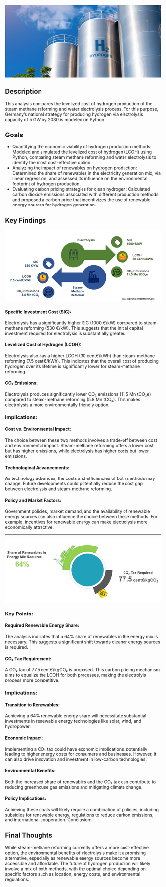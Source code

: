 <img src="H2.jpg">

## Description
This analysis compares the levelized cost of hydrogen production of the steam methane reforming and water electrolysis process. For this purpose, Germany’s national strategy for producing hydrogen via electrolysis capacity of 5 GW by 2030 is modeled on Python.

## Goals
- Quantifying the economic viability of hydrogen production methods: Modeled and simulated the levelized cost of hydrogen (LCOH) using Python, comparing steam methane reforming and water electrolysis to identify the most cost-effective option.
- Analyzing the impact of renewables on hydrogen production: Determined the share of renewables in the electricity generation mix, via linear regression, and assessed its influence on the environmental footprint of hydrogen production.
- Evaluating carbon pricing strategies for clean hydrogen: Calculated carbon dioxide emissions associated with different production methods and proposed a carbon price that incentivizes the use of renewable energy sources for hydrogen generation.

## Key Findings
<img src="LCOH.PNG">

#### Specific Investment Cost (SIC):

Electrolysis has a significantly higher SIC (1000 €/kW) compared to steam-methane reforming (530 €/kW). This suggests that the initial capital investment required for electrolysis is substantially greater.

#### Levelized Cost of Hydrogen (LCOH):

Electrolysis also has a higher LCOH (30 cent€/kWh) than steam-methane reforming (7.5 cent€/kWh). This indicates that the overall cost of producing hydrogen over its lifetime is significantly lower for steam-methane reforming.

#### CO₂ Emissions:

Electrolysis produces significantly lower CO₂ emissions (11.5 Mn tCO₂e) compared to steam-methane reforming (5.8 Mn tCO₂). This makes electrolysis a more environmentally friendly option.

### Implications:

#### Cost vs. Environmental Impact:
The choice between these two methods involves a trade-off between cost and environmental impact. Steam-methane reforming offers a lower cost but has higher emissions, while electrolysis has higher costs but lower emissions.

#### Technological Advancements: 
As technology advances, the costs and efficiencies of both methods may change. Future developments could potentially reduce the cost gap between electrolysis and steam-methane reforming.

#### Policy and Market Factors: 
Government policies, market demand, and the availability of renewable energy sources can also influence the choice between these methods. For example, incentives for renewable energy can make electrolysis more economically attractive.

---------------------------------------------------------------

<img src="RES_CO2.PNG">

### Key Points:

#### Required Renewable Energy Share: 
The analysis indicates that a 64% share of renewables in the energy mix is necessary. This suggests a significant shift towards cleaner energy sources is required.

#### CO₂ Tax Requirement: 
A CO₂ tax of 77.5 cent€/kgCO₂ is proposed. This carbon pricing mechanism aims to equalize the LCOH for both processes, making the electrolyis process more competitive.

### Implications:

#### Transition to Renewables: 
Achieving a 64% renewable energy share will necessitate substantial investments in renewable energy technologies like solar, wind, and hydropower.

#### Economic Impact: 
Implementing a CO₂ tax could have economic implications, potentially leading to higher energy costs for consumers and businesses. However, it can also drive innovation and investment in low-carbon technologies.

#### Environmental Benefits: 
Both the increased share of renewables and the CO₂ tax can contribute to reducing greenhouse gas emissions and mitigating climate change.

#### Policy Implications: 
Achieving these goals will likely require a combination of policies, including subsidies for renewable energy, regulations to reduce carbon emissions, and international cooperation.
Conclusion:

## Final Thoughts
While steam-methane reforming currently offers a more cost-effective option, the environmental benefits of electrolysis make it a promising alternative, especially as renewable energy sources become more accessible and affordable. The future of hydrogen production will likely involve a mix of both methods, with the optimal choice depending on specific factors such as location, energy costs, and environmental regulations.
